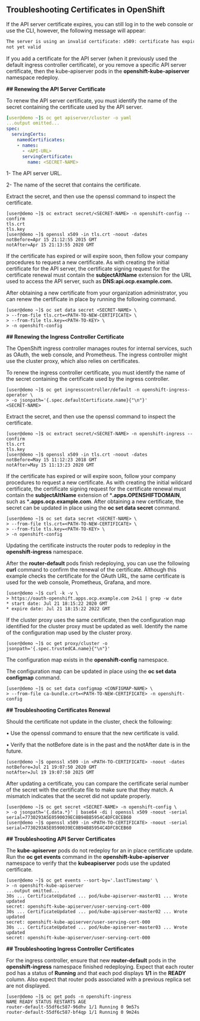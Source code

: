 ## Troubleshooting Certificates in OpenShift

If the API server certificate expires, you can still log in to the web console or use the CLI, however,
the following message will appear:
```bash
The server is using an invalid certificate: x509: certificate has expired or is
not yet valid
```
If you add a certificate for the API server (when it previously used the default ingress controller
certificate), or you remove a specific API server certificate, then the kube-apiserver pods in
the **openshift-kube-apiserver** namespace redeploy.

**## Renewing the API Server Certificate**

To renew the API server certificate, you must identify the name of the secret containing the
certificate used by the API server.
```yaml
[user@demo ~]$ oc get apiserver/cluster -o yaml
...output omitted...
spec:
  servingCerts:
    namedCertificates:
    - names:
      - <API-URL>
      servingCertificate:
        name: <SECRET-NAME>
```
1- The API server URL.

2- The name of the secret that contains the certificate.

Extract the secret, and then use the openssl command to inspect the certificate.
```shell
[user@demo ~]$ oc extract secret/<SECRET-NAME> -n openshift-config --confirm
tls.crt
tls.key
[user@demo ~]$ openssl x509 -in tls.crt -noout -dates
notBefore=Apr 15 21:12:55 2015 GMT
notAfter=Apr 15 21:13:55 2020 GMT
```
If the certificate has expired or will expire soon, then follow your company procedures to request
a new certificate. As with creating the initial certificate for the API server, the certificate signing
request for the certificate renewal must contain the **subjectAltName** extension for the URL
used to access the API server, such as **DNS:api.ocp.example.com.**

After obtaining a new certificate from your organization administrator, you can renew the
certificate in place by running the following command.
```shell
[user@demo ~]$ oc set data secret <SECRET-NAME> \
> --from-file tls.crt=<PATH-TO-NEW-CERTIFICATE> \
> --from-file tls.key=<PATH-TO-KEY> \
> -n openshift-config
```
**## Renewing the Ingress Controller Certificate**

The OpenShift ingress controller manages routes for internal services, such as OAuth, the web
console, and Prometheus. The ingress controller might use the cluster proxy, which also relies on
certificates.

To renew the ingress controller certificate, you must identify the name of the secret containing the
certificate used by the ingress controller.
```shell
[user@demo ~]$ oc get ingresscontroller/default -n openshift-ingress-operator \
> -o jsonpath='{.spec.defaultCertificate.name}{"\n"}'
<SECRET-NAME>
```
Extract the secret, and then use the openssl command to inspect the certificate.
```shell
[user@demo ~]$ oc extract secret/<SECRET-NAME> -n openshift-ingress --confirm
tls.crt
tls.key
[user@demo ~]$ openssl x509 -in tls.crt -noout -dates
notBefore=May 15 11:12:23 2018 GMT
notAfter=May 15 11:13:23 2020 GMT
```
If the certificate has expired or will expire soon, follow your company procedures to request a new
certificate. As with creating the initial wildcard certificate, the certificate signing request for the
certificate renewal must contain the **subjectAltName** extension of ***.apps.OPENSHIFTDOMAIN**,
such as ***.apps.ocp.example.com**. After obtaining a new certificate, the secret can
be updated in place using the **oc set data secret** command.
```shell
[user@demo ~]$ oc set data secret <SECRET-NAME> \
> --from-file tls.crt=<PATH-TO-NEW-CERTIFICATE> \
> --from-file tls.key=<PATH-TO-KEY> \
> -n openshift-config
```
Updating the certificate instructs the router pods to redeploy in the **openshift-ingress**
namespace.

After the **router-default** pods finish redeploying, you can use the following **curl** command to
confirm the renewal of the certificate. Although this example checks the certificate for the OAuth
URL, the same certificate is used for the web console, Prometheus, Grafana, and more.
```shell
[user@demo ~]$ curl -k -v \
> https://oauth-openshift.apps.ocp.example.com 2>&1 | grep -w date
* start date: Jul 21 18:15:22 2020 GMT
* expire date: Jul 21 18:15:22 2022 GMT
```
If the cluster proxy uses the same certificate, then the configuration map identified for the cluster
proxy must be updated as well. Identify the name of the configuration map used by the cluster
proxy.
```shell
[user@demo ~]$ oc get proxy/cluster -o jsonpath='{.spec.trustedCA.name}{"\n"}'
```
The configuration map exists in the **openshift-config** namespace.

The configuration map can be updated in place using the **oc set data configmap** command.
```shell
[user@demo ~]$ oc set data configmap <CONFIGMAP-NAME> \
> --from-file ca-bundle.crt=<PATH-TO-NEW-CERTIFICATE> -n openshift-config
```
**## Troubleshooting Certificates Renewal**

Should the certificate not update in the cluster, check the following:

• Use the openssl command to ensure that the new certificate is valid.

• Verify that the notBefore date is in the past and the notAfter date is in the future.
```shell
[user@demo ~]$ openssl x509 -in <PATH-TO-CERTIFICATE> -noout -dates
notBefore=Jul 21 19:07:50 2020 GMT
notAfter=Jul 19 19:07:50 2025 GMT
```
After updating a certificate, you can compare the certificate serial number of the secret with the
certificate file to make sure that they match. A mismatch indicates that the secret did not update
properly.
```shell
[user@demo ~]$ oc get secret <SECRET-NAME> -n openshift-config \
> -o jsonpath='{.data.*}' | base64 -di | openssl x509 -noout -serial
serial=7730293A5E0590039EC8B94B85954C4DFC8CEB60
[user@demo ~]$ openssl x509 -in <PATH-TO-CERTIFICATE> -noout -serial
serial=7730293A5E0590039EC8B94B85954C4DFC8CEB60
```
**## Troubleshooting API Server Certificates**

The **kube-apiserver** pods do not redeploy for an in place certificate update. Run the **oc get
events** command in the **openshift-kube-apiserver** namespace to verify that the **kubeapiserver**
pods use the updated certificate.
```shell
[user@demo ~]$ oc get events --sort-by='.lastTimestamp' \
> -n openshift-kube-apiserver
...output omitted...
30s ... CertificateUpdated ... pod/kube-apiserver-master01 ... Wrote updated
secret: openshift-kube-apiserver/user-serving-cert-000
30s ... CertificateUpdated ... pod/kube-apiserver-master02 ... Wrote updated
secret: openshift-kube-apiserver/user-serving-cert-000
30s ... CertificateUpdated ... pod/kube-apiserver-master03 ... Wrote updated
secret: openshift-kube-apiserver/user-serving-cert-000
```
**## Troubleshooting Ingress Controller Certificates**

For the ingress controller, ensure that new **router-default** pods in the **openshift-ingress**
namespace finished redeploying. Expect that each router pod has a status of **Running** and that
each pod displays **1/1** in the **READY** column. Also expect that router pods associated with a
previous replica set are not displayed.
```shell
[user@demo ~]$ oc get pods -n openshift-ingress
NAME READY STATUS RESTARTS AGE
router-default-55df6c587-96dhv 1/1 Running 0 9m57s
router-default-55df6c587-bf4qp 1/1 Running 0 9m24s
```
